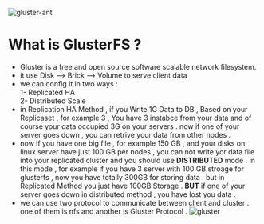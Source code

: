 ![gluster-ant](https://github.com/user-attachments/assets/27d9dc0e-9828-447c-a3fb-82a7271c947b)
# What is GlusterFS ? 
- Gluster is a free and open source software scalable network filesystem. <br>
- it use Disk --> Brick --> Volume to serve client data <br>
- we can config it in two ways : <br>
1- Replicated HA <br>
2- Distributed Scale <br>
- in Replication HA Method , if you Write 1G Data to DB , Based on your Replicaset , for example 3 , You have 3 instabce from your data and of course your data occupied 3G on your servers . now if one of your server goes down , you can retrive your data from other nodes . <br>
- now if you have one big file , for example 150 GB , and your disks on linux server have just 100 GB per nodes , you can not write yor data file into your replicated cluster and you should use <b>DISTRIBUTED</b> mode . in this mode , for example if you have 3 server with 100 GB stroage for glusterfs , now you have totally 300GB for storing data . but in Replicated Method you just have 100GB Storage  . <b>BUT</b> if one of your server goes down in distributed method , you have lost you data . <br>
- we can use two protocol to communicate between client and cluster . one of them is nfs and another is Gluster Protocol . 
![gluster](https://github.com/user-attachments/assets/8daa636d-d1fe-44c0-a57d-8b1cb5f99653)
